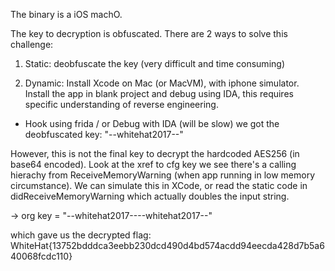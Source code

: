 The binary is a iOS machO.

The key to decryption is obfuscated. There are 2 ways to solve this challenge:

1. Static: deobfuscate the key (very difficult and time consuming)

2. Dynamic: Install Xcode on Mac (or MacVM), with iphone simulator. Install the app in blank project and debug using IDA, this requires specific understanding of reverse engineering.

* Hook using frida / or Debug with IDA (will be slow) we got the deobfuscated key: "--whitehat2017--"

However, this is not the final key to decrypt the hardcoded AES256 (in base64 encoded). Look at the xref to cfg key we see there's a calling hierachy from ReceiveMemoryWarning (when app running in low memory circumstance). We can simulate this in XCode, or read the static code in didReceiveMemoryWarning which actually doubles the input string.

-> org key = "--whitehat2017----whitehat2017--"

which gave us the decrypted flag: WhiteHat{13752bdddca3eebb230dcd490d4bd574acdd94eecda428d7b5a640068fcdc110}

